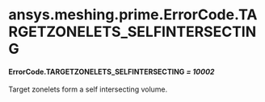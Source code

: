 # ansys.meshing.prime.ErrorCode.TARGETZONELETS_SELFINTERSECTING

#### ErrorCode.TARGETZONELETS_SELFINTERSECTING *= 10002*

Target zonelets form a self intersecting volume.

<!-- !! processed by numpydoc !! -->
